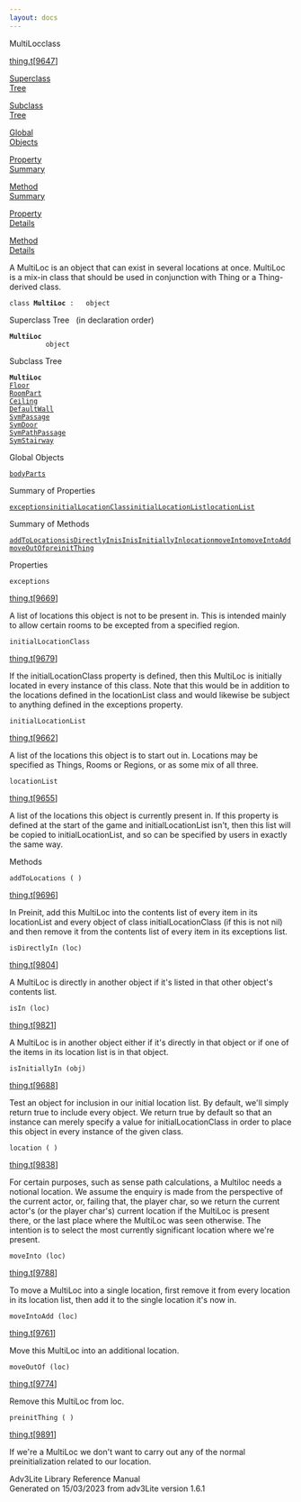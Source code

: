 ```yaml
---
layout: docs
---
```

<span class="title">MultiLoc</span><span class="type">class</span>

[thing.t](../file/thing.t.html)\[[9647](../source/thing.t.html#9647)\]

[Superclass  
Tree](#_SuperClassTree_)

[Subclass  
Tree](#_SubClassTree_)

[Global  
Objects](#_ObjectSummary_)

[Property  
Summary](#_PropSummary_)

[Method  
Summary](#_MethodSummary_)

[Property  
Details](#_Properties_)

[Method  
Details](#_Methods_)

<div class="fdesc">

A MultiLoc is an object that can exist in several locations at once.
MultiLoc is a mix-in class that should be used in conjunction with Thing
or a Thing-derived class.

`class `**`MultiLoc`**` :   object`

</div>

<span id="_SuperClassTree_"></span>

<div class="mjhd">

<span class="hdln">Superclass Tree</span>   (in declaration order)

</div>

**`MultiLoc`**  
`         object`  
<span id="_SubClassTree_"></span>

<div class="mjhd">

<span class="hdln">Subclass Tree</span>  

</div>

**`MultiLoc`**  
[`Floor`](../object/Floor.html)  
[`RoomPart`](../object/RoomPart.html)  
[`Ceiling`](../object/Ceiling.html)  
[`DefaultWall`](../object/DefaultWall.html)  
[`SymPassage`](../object/SymPassage.html)  
[`SymDoor`](../object/SymDoor.html)  
[`SymPathPassage`](../object/SymPathPassage.html)  
[`SymStairway`](../object/SymStairway.html)  
<span id="_ObjectSummary_"></span>

<div class="mjhd">

<span class="hdln">Global Objects</span>  

</div>

[`bodyParts`](../object/bodyParts.html)
<span id="_PropSummary_"></span>

<div class="mjhd">

<span class="hdln">Summary of Properties</span>  

</div>

[`exceptions`](#exceptions)[`initialLocationClass`](#initialLocationClass)[`initialLocationList`](#initialLocationList)[`locationList`](#locationList)

<span id="_MethodSummary_"></span>

<div class="mjhd">

<span class="hdln">Summary of Methods</span>  

</div>

[`addToLocations`](#addToLocations)[`isDirectlyIn`](#isDirectlyIn)[`isIn`](#isIn)[`isInitiallyIn`](#isInitiallyIn)[`location`](#location)[`moveInto`](#moveInto)[`moveIntoAdd`](#moveIntoAdd)[`moveOutOf`](#moveOutOf)[`preinitThing`](#preinitThing)

<span id="_Properties_"></span>

<div class="mjhd">

<span class="hdln">Properties</span>  

</div>

<span id="exceptions"></span>

`exceptions`

[thing.t](../file/thing.t.html)\[[9669](../source/thing.t.html#9669)\]

<div class="desc">

A list of locations this object is not to be present in. This is
intended mainly to allow certain rooms to be excepted from a specified
region.

</div>

<span id="initialLocationClass"></span>

`initialLocationClass`

[thing.t](../file/thing.t.html)\[[9679](../source/thing.t.html#9679)\]

<div class="desc">

If the initialLocationClass property is defined, then this MultiLoc is
initially located in every instance of this class. Note that this would
be in addition to the locations defined in the locationList class and
would likewise be subject to anything defined in the exceptions
property.

</div>

<span id="initialLocationList"></span>

`initialLocationList`

[thing.t](../file/thing.t.html)\[[9662](../source/thing.t.html#9662)\]

<div class="desc">

A list of the locations this object is to start out in. Locations may be
specified as Things, Rooms or Regions, or as some mix of all three.

</div>

<span id="locationList"></span>

`locationList`

[thing.t](../file/thing.t.html)\[[9655](../source/thing.t.html#9655)\]

<div class="desc">

A list of the locations this object is currently present in. If this
property is defined at the start of the game and initialLocationList
isn't, then this list will be copied to initialLocationList, and so can
be specified by users in exactly the same way.

</div>

<span id="_Methods_"></span>

<div class="mjhd">

<span class="hdln">Methods</span>  

</div>

<span id="addToLocations"></span>

`addToLocations ( )`

[thing.t](../file/thing.t.html)\[[9696](../source/thing.t.html#9696)\]

<div class="desc">

In Preinit, add this MultiLoc into the contents list of every item in
its locationList and every object of class initialLocationClass (if this
is not nil) and then remove it from the contents list of every item in
its exceptions list.

</div>

<span id="isDirectlyIn"></span>

`isDirectlyIn (loc)`

[thing.t](../file/thing.t.html)\[[9804](../source/thing.t.html#9804)\]

<div class="desc">

A MultiLoc is directly in another object if it's listed in that other
object's contents list.

</div>

<span id="isIn"></span>

`isIn (loc)`

[thing.t](../file/thing.t.html)\[[9821](../source/thing.t.html#9821)\]

<div class="desc">

A MultiLoc is in another object either if it's directly in that object
or if one of the items in its location list is in that object.

</div>

<span id="isInitiallyIn"></span>

`isInitiallyIn (obj)`

[thing.t](../file/thing.t.html)\[[9688](../source/thing.t.html#9688)\]

<div class="desc">

Test an object for inclusion in our initial location list. By default,
we'll simply return true to include every object. We return true by
default so that an instance can merely specify a value for
initialLocationClass in order to place this object in every instance of
the given class.

</div>

<span id="location"></span>

`location ( )`

[thing.t](../file/thing.t.html)\[[9838](../source/thing.t.html#9838)\]

<div class="desc">

For certain purposes, such as sense path calculations, a Multiloc needs
a notional location. We assume the enquiry is made from the perspective
of the current actor, or, failing that, the player char, so we return
the current actor's (or the player char's) current location if the
MultiLoc is present there, or the last place where the MultiLoc was seen
otherwise. The intention is to select the most currently significant
location where we're present.

</div>

<span id="moveInto"></span>

`moveInto (loc)`

[thing.t](../file/thing.t.html)\[[9788](../source/thing.t.html#9788)\]

<div class="desc">

To move a MultiLoc into a single location, first remove it from every
location in its location list, then add it to the single location it's
now in.

</div>

<span id="moveIntoAdd"></span>

`moveIntoAdd (loc)`

[thing.t](../file/thing.t.html)\[[9761](../source/thing.t.html#9761)\]

<div class="desc">

Move this MultiLoc into an additional location.

</div>

<span id="moveOutOf"></span>

`moveOutOf (loc)`

[thing.t](../file/thing.t.html)\[[9774](../source/thing.t.html#9774)\]

<div class="desc">

Remove this MultiLoc from loc.

</div>

<span id="preinitThing"></span>

`preinitThing ( )`

[thing.t](../file/thing.t.html)\[[9891](../source/thing.t.html#9891)\]

<div class="desc">

If we're a MultiLoc we don't want to carry out any of the normal
preinitialization related to our location.

</div>

<div class="ftr">

Adv3Lite Library Reference Manual  
Generated on 15/03/2023 from adv3Lite version 1.6.1

</div>

